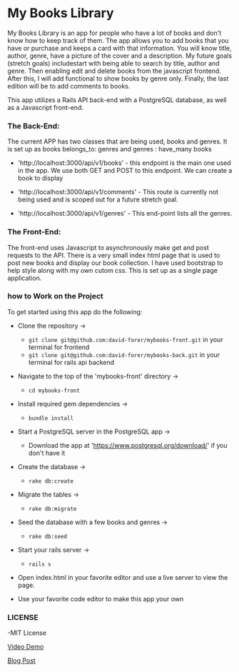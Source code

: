# My Books Library

My Books Library is an app for people who have a lot of books and don't know how to keep track of them. The app allows you to add books that you have or purchase and keeps a card with that information. You will know title, author, genre, have a picture of the cover and a description. My future goals (stretch goals) includestart with being able to search by title, author and genre. Then enabling edit and delete books from the javascript frontend. After this, I will add functional to show books by genre only. Finally, the last edition will be to add comments to books.

This app utilizes a Rails API back-end with a PostgreSQL database, as well as a Javascript front-end.

### The Back-End:

The current APP has two classes that are being used, books and genres. It is set up as books belongs_to: genres and genres : have_many books

- 'http://localhost:3000/api/v1/books' - this endpoint is the main one used in the app. We use both GET and POST to this endpoint. We can create a book to display

- 'http://localhost:3000/api/v1/comments' - This route is currently not being used and is scoped out for a future stretch goal.

- 'http://localhost:3000/api/v1/genres' - This end-point lists all the genres.

### The Front-End:

The front-end uses Javascript to asynchronously make get and post requests to the API. There is a very small index html page that is used to post new books and display our book collection. I have used bootstrap to help style along with my own cutom css. This is set up as a single page application.

### how to Work on the Project

To get started using this app do the following:

- Clone the repository ->
  - ```git clone git@github.com:david-forer/mybooks-front.git``` in your terminal for frontend
   - ```git clone git@github.com:david-forer/mybooks-back.git``` in your terminal for rails api backend

- Navigate to the top of the 'mybooks-front' directory ->
  - ```cd mybooks-front```
- Install required gem dependencies ->
  - ```bundle install```
- Start a PostgreSQL server in the PostgreSQL app ->
  - Download the app at 'https://www.postgresql.org/download/' if you don't have it
- Create the database ->
  - ```rake db:create```
- Migrate the tables ->
  - ```rake db:migrate```
- Seed the database with a few books and genres ->
  - ```rake db:seed```
- Start your rails server ->
  - ```rails s```
  
- Open index.html in your favorite editor and use a live server to view the page.

- Use your favorite code editor to make this app your own

### LICENSE
-MIT License

[Video Demo]()

[Blog Post](https://david-forer.github.io/project_4_the_rails_api_with_javascript)


